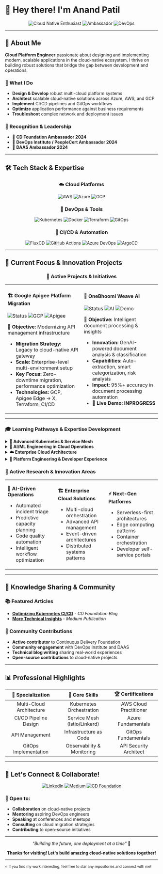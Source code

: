 # 👋 Hey there! I'm Anand Patil

<div align="center">

![Cloud Native Enthusiast](https://img.shields.io/badge/Cloud%20Native-Enthusiast-blue?style=for-the-badge&logo=kubernetes)
![Ambassador](https://img.shields.io/badge/CD%20Foundation-Ambassador%202024-orange?style=for-the-badge)
![DevOps](https://img.shields.io/badge/DevOps%20Institute-Ambassador%202024-green?style=for-the-badge)

</div>

---

## 🚀 About Me

**Cloud Platform Engineer** passionate about designing and implementing modern, scalable applications in the cloud-native ecosystem. I thrive on building robust solutions that bridge the gap between development and operations.

### 🎯 What I Do
- **Design & Develop** robust multi-cloud platform systems
- **Architect** scalable cloud-native solutions across Azure, AWS, and GCP
- **Implement** CI/CD pipelines and GitOps workflows
- **Optimize** application performance against business requirements
- **Troubleshoot** complex network and deployment issues

### 🏅 Recognition & Leadership
- 🌟 **CD Foundation Ambassador 2024**
- 🌟 **DevOps Institute / PeopleCert Ambassador 2024** 
- 🌟 **DAAS Ambassador 2024**

---

## 🛠️ Tech Stack & Expertise

<div align="center">

### ☁️ Cloud Platforms
![AWS](https://img.shields.io/badge/AWS-FF9900?style=for-the-badge&logo=amazon-aws&logoColor=white)
![Azure](https://img.shields.io/badge/Microsoft_Azure-0089D0?style=for-the-badge&logo=microsoft-azure&logoColor=white)
![GCP](https://img.shields.io/badge/Google_Cloud-4285F4?style=for-the-badge&logo=google-cloud&logoColor=white)

### 🔧 DevOps & Tools
![Kubernetes](https://img.shields.io/badge/kubernetes-326ce5.svg?&style=for-the-badge&logo=kubernetes&logoColor=white)
![Docker](https://img.shields.io/badge/Docker-2CA5E0?style=for-the-badge&logo=docker&logoColor=white)
![Terraform](https://img.shields.io/badge/Terraform-7B42BC?style=for-the-badge&logo=terraform&logoColor=white)
![GitOps](https://img.shields.io/badge/GitOps-FC6D26?style=for-the-badge&logo=git&logoColor=white)

### 🔄 CI/CD & Automation
![FluxCD](https://img.shields.io/badge/FluxCD-5468FF?style=for-the-badge&logo=flux&logoColor=white)
![GitHub Actions](https://img.shields.io/badge/GitHub_Actions-2088FF?style=for-the-badge&logo=github-actions&logoColor=white)
![Azure DevOps](https://img.shields.io/badge/Azure_DevOps-0078D4?style=for-the-badge&logo=azure-devops&logoColor=white)
![ArgoCD](https://img.shields.io/badge/ArgoCD-EF7B4D?style=for-the-badge&logo=argo&logoColor=white)

</div>

---

## 🌱 Current Focus & Innovation Projects

<div align="center">

### 🚧 **Active Projects & Initiatives**

</div>

<table>
<tr>
<td width="50%">

#### 🏗️ **Google Apigee Platform Migration**
![Status](https://img.shields.io/badge/Status-In%20Progress-yellow?style=flat-square)
![GCP](https://img.shields.io/badge/GCP-4285F4?style=flat-square&logo=google-cloud&logoColor=white)
![Apigee](https://img.shields.io/badge/Apigee-FF6900?style=flat-square)

**🎯 Objective:** Modernizing API management infrastructure
- **Migration Strategy:** Legacy to cloud-native API gateway
- **Scale:** Enterprise-level multi-environment setup
- **Key Focus:** Zero-downtime migration, performance optimization
- **Technologies:** GCP, Apigee Edge → X, Terraform, CI/CD

</td>
<td width="50%">

#### 🤖 **OneBhoomi Weave AI**
![Status](https://img.shields.io/badge/Status-MVP%20Ready-brightgreen?style=flat-square)
![AI](https://img.shields.io/badge/AI/ML-Powered-blue?style=flat-square)
![Demo](https://img.shields.io/badge/Demo-Live-success?style=flat-square)

**🎯 Objective:** Intelligent document processing & insights
- **Innovation:** GenAI-powered document analysis & classification  
- **Capabilities:** Auto-extraction, smart categorization, risk analysis
- **Impact:** 95%+ accuracy in document processing automation
- **🔗 Live Demo:** **INPROGRESS**

</td>
</tr>
</table>

---

### 🎓 **Learning Pathways & Expertise Development**

<details>
<summary><strong>🚀 Advanced Kubernetes & Service Mesh</strong></summary>

- **Service Mesh Implementation**: Deep dive into Istio & Linkerd architectures
- **Advanced Networking**: Multi-cluster management, traffic splitting, canary deployments
- **Observability Stack**: Prometheus, Grafana, Jaeger integration for distributed tracing
- **Security Patterns**: mTLS, RBAC, network policies, and zero-trust implementations

</details>

<details>
<summary><strong>🤖 AI/ML Engineering in Cloud Operations</strong></summary>

- **LLMs in DevOps**: Automating code reviews, incident analysis, and documentation
- **Predictive Operations**: ML models for resource forecasting and anomaly detection
- **Intelligent Automation**: Self-healing systems and automated remediation
- **AI-Powered Monitoring**: Anomaly detection and intelligent alerting systems

</details>

<details>
<summary><strong>☁️ Enterprise Cloud Architecture</strong></summary>

- **Security & Compliance**: Multi-cloud security frameworks, data governance
- **Microservices Architecture**: Event-driven systems, distributed patterns
- **API Gateway Solutions**: Rate limiting, authentication, API versioning strategies
- **Data Pipeline Engineering**: Real-time streaming, ETL optimization, data lakes

</details>

<details>
<summary><strong>🔧 Platform Engineering & Developer Experience</strong></summary>

- **Internal Developer Platforms**: Self-service infrastructure provisioning
- **GitOps Evolution**: Advanced ArgoCD patterns, multi-tenancy, progressive delivery
- **Developer Productivity**: Metrics-driven engineering, DORA measurements
- **Cloud Cost Optimization**: Resource rightsizing, spot instance strategies

</details>

### 🔬 **Active Research & Innovation Areas**

<table>
<tr>
<td width="33%">

**🧠 AI-Driven Operations**
- Automated incident triage
- Predictive capacity planning  
- Code quality automation
- Intelligent workflow optimization

</td>
<td width="33%">

**🏗️ Enterprise Cloud Solutions**
- Multi-cloud orchestration
- Advanced API management
- Event-driven architectures
- Distributed systems patterns

</td>
<td width="34%">

**⚡ Next-Gen Platforms**
- Serverless-first architectures
- Edge computing patterns
- Container orchestration
- Developer self-service portals

</td>
</tr>
</table>

---

## 📝 Knowledge Sharing & Community

### 📚 Featured Articles
- [**Optimizing Kubernetes CI/CD**](https://cd.foundation/blog/2024/05/31/optimizing-kubernetes-cicd/) - *CD Foundation Blog*
- [**More Technical Insights**](https://apatilgtn.medium.com/) - *Medium Publication*

### 🤝 Community Contributions
- **Active contributor** to Continuous Delivery Foundation
- **Community engagement** with DevOps Institute and DAAS
- **Technical blog writing** sharing real-world experiences
- **Open-source contributions** to cloud-native projects

---

## 📊 Professional Highlights

<div align="center">

| 🎯 **Specialization** | 🔧 **Core Skills** | 🏆 **Certifications** |
|:---:|:---:|:---:|
| Multi-Cloud Architecture | Kubernetes Orchestration | AWS Cloud Practitioner |
| CI/CD Pipeline Design | Service Mesh (Istio/Linkerd) | Azure Fundamentals |
| API Management | Infrastructure as Code | GitOps Fundamentals |
| GitOps Implementation | Observability & Monitoring | API Security Architect |

</div>

---

## 🤝 Let's Connect & Collaborate!

<div align="center">

[![LinkedIn](https://img.shields.io/badge/LinkedIn-0077B5?style=for-the-badge&logo=linkedin&logoColor=white)](https://www.linkedin.com/in/apdevops83/)
[![Medium](https://img.shields.io/badge/Medium-12100E?style=for-the-badge&logo=medium&logoColor=white)](https://apatilgtn.medium.com/)
[![CD Foundation](https://img.shields.io/badge/CD%20Foundation-Ambassador-orange?style=for-the-badge)](https://cd.foundation/ambassadors/)

</div>

### 💬 Open to:
- **Collaboration** on cloud-native projects
- **Mentoring** aspiring DevOps engineers
- **Speaking** at conferences and meetups
- **Consulting** on cloud migration strategies
- **Contributing** to open-source initiatives

---

<div align="center">

*"Building the future, one deployment at a time"* 🚀

**Thanks for visiting! Let's build amazing cloud-native solutions together!**

</div>

---

<sub>⭐ If you find my work interesting, feel free to star any repositories and connect with me!</sub>
